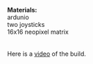 <strong>Materials:</strong>
<br>ardunio
<br>two joysticks
<br>16x16 neopixel matrix  
<br>
<br>Here is a <a href ="https://photos.app.goo.gl/VFGDnRwknKMFZLBY9">video</a> of the build.


